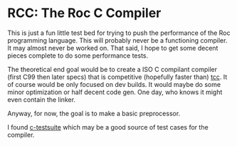 # RCC: The Roc C Compiler

This is just a fun little test bed for trying to push the performance of the Roc programming language.
This will probably never be a functioning compiler. It may almost never be worked on.
That said, I hope to get some decent pieces complete to do some performance tests.

The theoretical end goal would be to create a ISO C compilant compiler (first C99 then later specs) that is competitive (hopefully faster than) [tcc](https://www.bellard.org/tcc/).
It of course would be only focused on dev builds. It would maybe do some minor optimization or half decent code gen.
One day, who knows it might even contain the linker.

Anyway, for now, the goal is to make a basic preprocessor.

I found [c-testsuite](https://github.com/c-testsuite/c-testsuite) which may be a good source of test cases for the compiler.